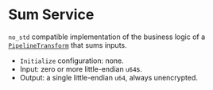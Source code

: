 # Sum Service

`no_std` compatible implementation of the business logic of a
[`PipelineTransform`](../../pipelines_transforms/proto/pipeline_transform.proto)
that sums inputs.

*   `Initialize` configuration: none.
*   Input: zero or more little-endian `u64`s.
*   Output: a single little-endian `u64`, always unencrypted.
